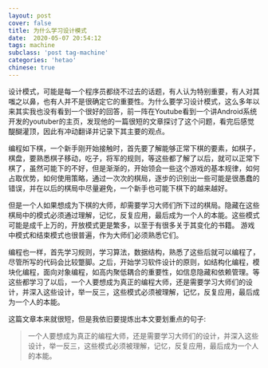 ```yaml
---
layout: post
cover: false
title: 为什么学习设计模式
date:  2020-05-07 20:54:12
tags: machine
subclass: 'post tag-machine'
categories: 'hetao'
chinese: true
---
```


设计模式，可能是每一个程序员都绕不过去的话题，有人认为特别重要，有人对其嗤之以鼻，也有人并不是很确定它的重要性。为什么要学习设计模式，这么多年以来其实我也没有看到一个很好的回答，前一阵在Youtube看到一个讲Android系统开发的youtuber的主页，发现他的一篇很短的文章探讨了这个问题，看完后感觉醍醐灌顶，因此有冲动翻译并记录下其主要的观点。

编程如下棋，一个新手刚开始接触时，首先要了解能够正常下棋的要素，如棋子，棋盘，要熟悉棋子移动，吃子，将军的规则，等这些都了解了以后，就可以正常下棋了，虽然可能下的不好，但是渐渐的，开始领会一些这个游戏的基本规律，如何占取优势，如何使用策略，通过一次次的棋局，逐步的识别出一些可能是很愚蠢的错误，并在以后的棋局中尽量避免，一个新手也可能下棋下的越来越好。

但是一个人如果想成为下棋的大师，却需要学习大师们所下过的棋局。隐藏在这些棋局中的模式必须通过理解，记忆，反复应用，最后成为一个人的本能。这些模式可能是成千上万的，开放模式更是繁多，以至于有很多关于其变化的书籍。 游戏中模式和结束模式也很普遍，作为大师们必须熟悉它们。

编程也一样，首先学习规则，学习算法，数据结构，熟悉了这些后就可以编程了，尽管所写的代码会比较蹩脚。之后，开始学习软件设计的原则，如结构化编程，模块化编程，面向对象编程，如高内聚低耦合的重要性，如信息隐藏和依赖管理。等这些都学习了以后，一个人要想成为真正的编程大师，还是需要学习大师们的设计，并深入这些设计，举一反三，这些模式必须被理解，记忆，反复应用，最后成为一个人的本能。

这篇文章本来就很短，但是我依旧要提炼出本文要划重点的句子:

>一个人要想成为真正的编程大师，还是需要学习大师们的设计，并深入这些设计，举一反三，这些模式必须被理解，记忆，反复应用，最后成为一个人的本能。




